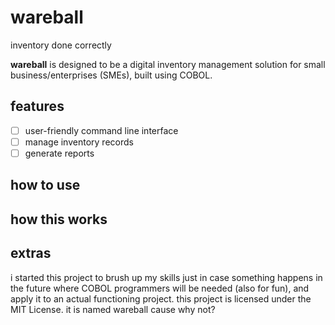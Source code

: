 # wareball

inventory done correctly

**wareball** is designed to be a digital inventory management solution for small business/enterprises (SMEs), built using COBOL.

## features

- [ ] user-friendly command line interface
- [ ] manage inventory records
- [ ] generate reports

## how to use

## how this works

## extras

i started this project to brush up my skills just in case something happens in the future where COBOL programmers will be needed (also for fun), and apply it to an actual functioning project. this project is licensed under the MIT License. it is named wareball cause why not?
